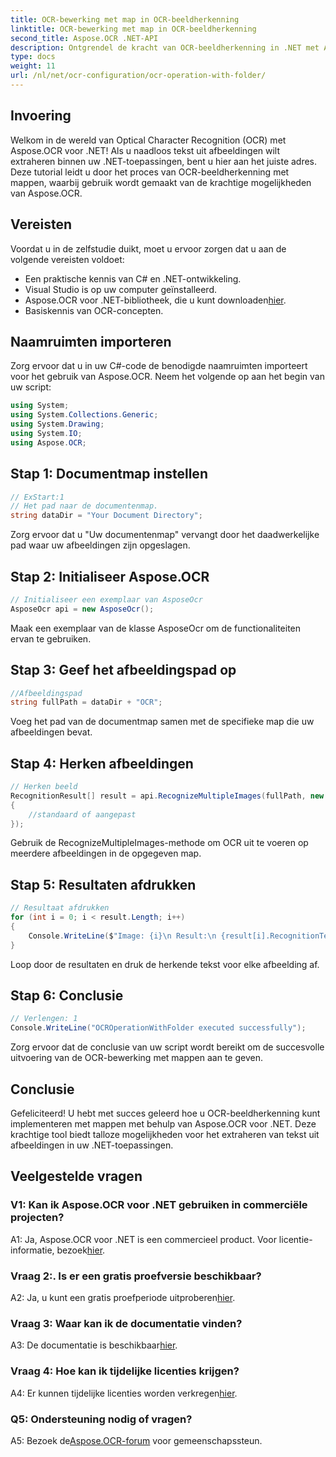 ```yaml
---
title: OCR-bewerking met map in OCR-beeldherkenning
linktitle: OCR-bewerking met map in OCR-beeldherkenning
second_title: Aspose.OCR .NET-API
description: Ontgrendel de kracht van OCR-beeldherkenning in .NET met Aspose.OCR. Extraheer tekst moeiteloos uit afbeeldingen.
type: docs
weight: 11
url: /nl/net/ocr-configuration/ocr-operation-with-folder/
---
```

## Invoering

Welkom in de wereld van Optical Character Recognition (OCR) met Aspose.OCR voor .NET! Als u naadloos tekst uit afbeeldingen wilt extraheren binnen uw .NET-toepassingen, bent u hier aan het juiste adres. Deze tutorial leidt u door het proces van OCR-beeldherkenning met mappen, waarbij gebruik wordt gemaakt van de krachtige mogelijkheden van Aspose.OCR.

## Vereisten

Voordat u in de zelfstudie duikt, moet u ervoor zorgen dat u aan de volgende vereisten voldoet:

- Een praktische kennis van C# en .NET-ontwikkeling.
- Visual Studio is op uw computer geïnstalleerd.
-  Aspose.OCR voor .NET-bibliotheek, die u kunt downloaden[hier](https://releases.aspose.com/ocr/net/).
- Basiskennis van OCR-concepten.

## Naamruimten importeren

Zorg ervoor dat u in uw C#-code de benodigde naamruimten importeert voor het gebruik van Aspose.OCR. Neem het volgende op aan het begin van uw script:

```csharp
using System;
using System.Collections.Generic;
using System.Drawing;
using System.IO;
using Aspose.OCR;
```

## Stap 1: Documentmap instellen

```csharp
// ExStart:1
// Het pad naar de documentenmap.
string dataDir = "Your Document Directory";
```

Zorg ervoor dat u "Uw documentenmap" vervangt door het daadwerkelijke pad waar uw afbeeldingen zijn opgeslagen.

## Stap 2: Initialiseer Aspose.OCR

```csharp
// Initialiseer een exemplaar van AsposeOcr
AsposeOcr api = new AsposeOcr();
```

Maak een exemplaar van de klasse AsposeOcr om de functionaliteiten ervan te gebruiken.

## Stap 3: Geef het afbeeldingspad op

```csharp
//Afbeeldingspad
string fullPath = dataDir + "OCR";
```

Voeg het pad van de documentmap samen met de specifieke map die uw afbeeldingen bevat.

## Stap 4: Herken afbeeldingen

```csharp
// Herken beeld
RecognitionResult[] result = api.RecognizeMultipleImages(fullPath, new RecognitionSettings
{
    //standaard of aangepast
});
```

Gebruik de RecognizeMultipleImages-methode om OCR uit te voeren op meerdere afbeeldingen in de opgegeven map.

## Stap 5: Resultaten afdrukken

```csharp
// Resultaat afdrukken
for (int i = 0; i < result.Length; i++)
{
    Console.WriteLine($"Image: {i}\n Result:\n {result[i].RecognitionText}");
}
```

Loop door de resultaten en druk de herkende tekst voor elke afbeelding af.

## Stap 6: Conclusie

```csharp
// Verlengen: 1
Console.WriteLine("OCROperationWithFolder executed successfully");
```

Zorg ervoor dat de conclusie van uw script wordt bereikt om de succesvolle uitvoering van de OCR-bewerking met mappen aan te geven.

## Conclusie

Gefeliciteerd! U hebt met succes geleerd hoe u OCR-beeldherkenning kunt implementeren met mappen met behulp van Aspose.OCR voor .NET. Deze krachtige tool biedt talloze mogelijkheden voor het extraheren van tekst uit afbeeldingen in uw .NET-toepassingen.

## Veelgestelde vragen

### V1: Kan ik Aspose.OCR voor .NET gebruiken in commerciële projecten?

 A1: Ja, Aspose.OCR voor .NET is een commercieel product. Voor licentie-informatie, bezoek[hier](https://purchase.aspose.com/buy).

### Vraag 2:. Is er een gratis proefversie beschikbaar?

 A2: Ja, u kunt een gratis proefperiode uitproberen[hier](https://releases.aspose.com/).

### Vraag 3: Waar kan ik de documentatie vinden?

 A3: De documentatie is beschikbaar[hier](https://reference.aspose.com/ocr/net/).

### Vraag 4: Hoe kan ik tijdelijke licenties krijgen?

 A4: Er kunnen tijdelijke licenties worden verkregen[hier](https://purchase.aspose.com/temporary-license/).

### Q5: Ondersteuning nodig of vragen?

 A5: Bezoek de[Aspose.OCR-forum](https://forum.aspose.com/c/ocr/16) voor gemeenschapssteun.